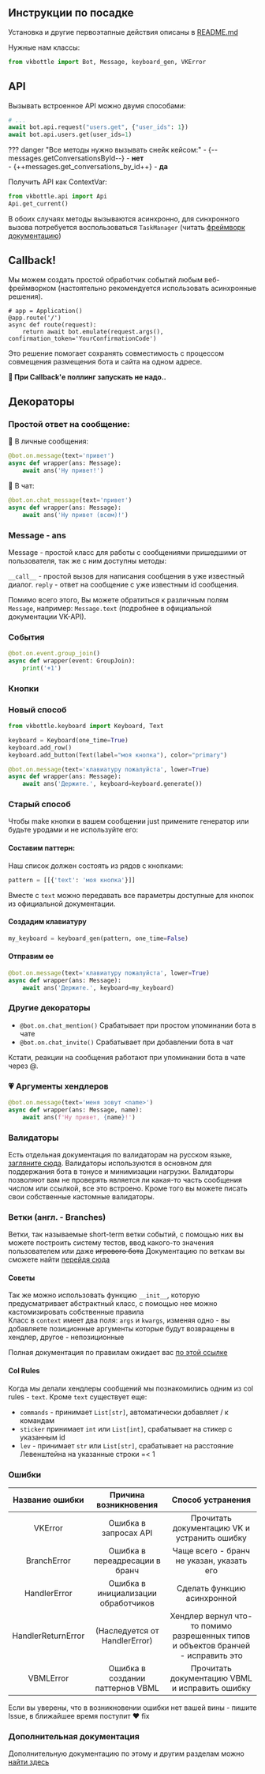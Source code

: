 ## Инструкции по посадке

Установка и другие первоэтапные действия описаны в [README.md](/README.md)

Нужные нам классы:

```python
from vkbottle import Bot, Message, keyboard_gen, VKError
```

## API

Вызывать встроенное API можно двумя способами:

```python
# ...
await bot.api.request("users.get", {"user_ids": 1})
await bot.api.users.get(user_ids=1)
```

??? danger "Все методы нужно вызывать снейк кейсом:"
      - {--messages.getConversationsById--} - **нет**  
      - {++messages.get_conversations_by_id++} - **да**  

Получить API как ContextVar:

```python
from vkbottle.api import Api
Api.get_current()
```

В обоих случаях методы вызываются асинхронно, для синхронного вызова потребуется воспользоваться `TaskManager` (читать [фреймворк документацию](/docs/FrameworkAPI.md))

## Callback!

Мы можем создать простой обработчик событий любым веб-фреймворком (настоятельно рекомендуется использовать асинхронные решения).

```
# app = Application()
@app.route('/')
async def route(request):
    return await bot.emulate(request.args(), confirmation_token='YourConfirmationCode')
```

Это решение помогает сохранять совместимость с процессом совмещения размещения бота и сайта на одном адресе.

**🤠 При Callback'е поллинг запускать не надо..**

## Декораторы

### Простой ответ на сообщение:

🌟 В личные сообщения:

```python
@bot.on.message(text='привет')
async def wrapper(ans: Message):
    await ans('Ну привет!')
```

🌟 В чат:

```python
@bot.on.chat_message(text='привет')
async def wrapper(ans: Message):
    await ans('Ну привет (всем)!')
```

### Message - ans

Message - простой класс для работы с сообщениями пришедшими от пользователя, так же с ним доступны методы:  

`__call__` - простой вызов для написания сообщения в уже известный диалог.
`reply` - ответ на сообщение с уже известным id сообщения.

Помимо всего этого, Вы можете обратиться к различным полям `Message`, например: `Message.text` (подробнее в официальной документации VK-API).

### События

```python
@bot.on.event.group_join()
async def wrapper(event: GroupJoin):
    print('+1')
```

### Кнопки

### Новый способ

```python
from vkbottle.keyboard import Keyboard, Text

keyboard = Keyboard(one_time=True)
keyboard.add_row()
keyboard.add_button(Text(label="моя кнопка"), color="primary")
```

```python
@bot.on.message(text='клавиатуру пожалуйста', lower=True)
async def wrapper(ans: Message):
    await ans('Держите.', keyboard=keyboard.generate())
```

### Старый способ

Чтобы make кнопки в вашем сообщении just примените генератор или будьте уродами и не используйте его:

#### Составим паттерн:
Наш список должен состоять из рядов с кнопками:  
   
```python
pattern = [[{'text': 'моя кнопка'}]]
```
   
Вместе с `text` можно передавать все параметры доступные для кнопок из официальной документации.

#### Создадим клавиатуру
    
```python
my_keyboard = keyboard_gen(pattern, one_time=False)
```

#### Отправим ее

```python
@bot.on.message(text='клавиатуру пожалуйста', lower=True)
async def wrapper(ans: Message):
    await ans('Держите.', keyboard=my_keyboard)
```

### Другие декораторы

  - `@bot.on.chat_mention()` Срабатывает при простом упоминании бота в чате
  - `@bot.on.chat_invite()` Срабатывает при добавлении бота в чат

Кстати, реакции на сообщения работают при упоминании бота в чате через @.

### 💗 Аргументы хендлеров

```python
@bot.on.message(text='меня зовут <name>')
async def wrapper(ans: Message, name):
    await ans(f'Ну привет, {name}!')
```

### Валидаторы

Есть отдельная документация по валидаторам на русском языке, [загляните сюда](validators-docs.md).
Валидаторы используются в основном для поддержания бота в тонусе и минимизации нагрузки. Валидаторы позволяют вам не проверять является ли какая-то часть сообщения числом или ссылкой, все это встроено. Кроме того вы можете писать свои собственные кастомные валидаторы.

### Ветки (англ. - Branches)

Ветки, так называемые short-term ветки событий, с помощью них вы можете построить систему тестов, ввод какого-то значения пользователем или даже ~~игрового бота~~
Документацию по веткам вы сможете найти [перейдя сюда](features/branches.md)


#### Советы

Так же можно использовать функцию `__init__`, которую предусматривает абстрактный класс, с помощью нее можно кастомизировать собственные правила  
Класс в `context` имеет два поля: `args` и `kwargs`, изменяя одно - вы добавляете позиционные аргументы которые будут возвращены в хендлер, другое - непозиционные

Полная документация по правилам ожидает вас [по этой ссылке](/docs/RulesExecutor.md)

#### Col Rules

Когда мы делали хендлеры сообщений мы познакомились одним из col rules - `text`. Кроме `text` существует еще:  

  - `commands` - принимает `List[str]`, автоматически добавляет / к командам  
  - `sticker` принимает `int` или `List[int]`, срабатывает на стикер с указанным id  
  - `lev` - принимает `str` или `List[str]`, срабатывает на расстояние Левенштейна на указанные строки =< 1

### Ошибки

| Название ошибки    | Причина возникновения                           | Способ устранения                                                                 |
|:------------------:|:-----------------------------------------------:|:---------------------------------------------------------------------------------:|
| VKError            | Ошибка в запросах API                           | Прочитать документацию VK и устранить ошибку                                      |
| BranchError        | Ошибка в переадресации в бранч                  | Чаще всего - бранч не указан, указать его                                         |
| HandlerError       | Ошибка в инициализации обработчиков             | Сделать функцию асинхронной                                                       |
| HandlerReturnError | (Наследуется от HandlerError)                   | Хендлер вернул что-то помимо разрешенных типов и объектов бранчей - исправить это |
| VBMLError          | Ошибка в создании паттернов VBML                | Прочитать документацию VBML и исправить ошибку                                    |

Если вы уверены, что в возникновении ошибки нет вашей вины - пишите Issue, в ближайшее время поступит :heart: fix

### Дополнительная документация

Дополнительную документацию по этому и другим разделам можно [найти здесь](using_vk_api.md)
